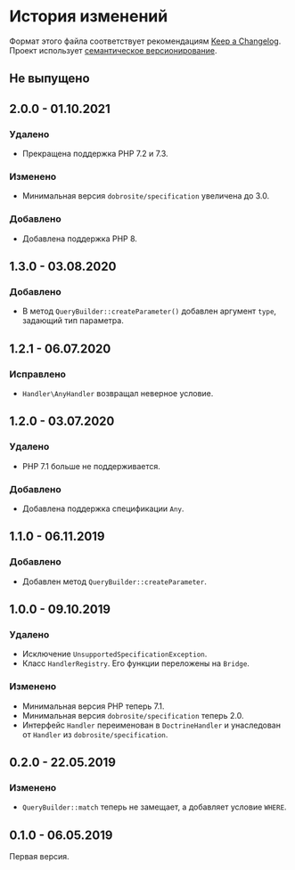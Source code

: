 # История изменений

Формат этого файла соответствует рекомендациям [Keep a Changelog](https://keepachangelog.com/ru/1.0.0/).
Проект использует [семантическое версионирование](http://semver.org/spec/v2.0.0.html).

## Не выпущено


## 2.0.0 - 01.10.2021

### Удалено

- Прекращена поддержка PHP 7.2 и 7.3. 

### Изменено

- Минимальная версия `dobrosite/specification` увеличена до 3.0.

### Добавлено

- Добавлена поддержка PHP 8.


## 1.3.0 - 03.08.2020

### Добавлено

- В метод `QueryBuilder::createParameter()` добавлен аргумент `type`, задающий тип параметра.


## 1.2.1 - 06.07.2020

### Исправлено

- `Handler\AnyHandler` возвращал неверное условие.


## 1.2.0 - 03.07.2020

### Удалено

- PHP 7.1 больше не поддерживается.

### Добавлено

- Добавлена поддержка спецификации `Any`.


## 1.1.0 - 06.11.2019

### Добавлено

- Добавлен метод `QueryBuilder::createParameter`. 


## 1.0.0 - 09.10.2019

### Удалено

- Исключение `UnsupportedSpecificationException`.
- Класс `HandlerRegistry`. Его функции переложены на `Bridge`.

### Изменено

- Минимальная версия PHP теперь 7.1.
- Минимальная версия `dobrosite/specification` теперь 2.0.
- Интерфейс `Handler` переименован в `DoctrineHandler` и унаследован от `Handler` из
  `dobrosite/specification`.


## 0.2.0 - 22.05.2019

### Изменено

- `QueryBuilder::match` теперь не замещает, а добавляет условие `WHERE`.


## 0.1.0 - 06.05.2019

Первая версия.

